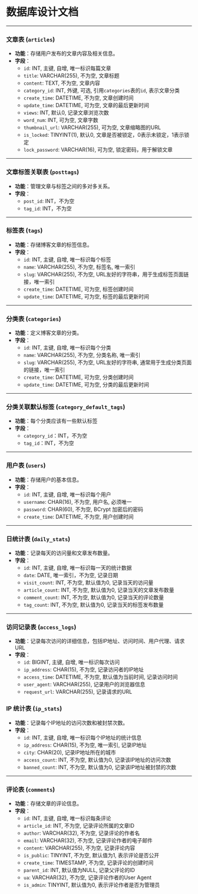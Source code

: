 # 数据库设计文档

---

### 文章表 (`articles`)
- **功能**：存储用户发布的文章内容及相关信息。
- **字段**：
  - `id`: INT, 主键, 自增, 唯一标识每篇文章
  - `title`: VARCHAR(255), 不为空, 文章标题
  - `content`: TEXT, 不为空, 文章内容
  - `category_id`: INT, 外键, 可选, 引用`categories`表的`id`, 表示文章分类
  - `create_time`: DATETIME, 不为空, 文章创建时间
  - `update_time`: DATETIME, 可为空, 文章的最后更新时间
  - `views`: INT, 默认0, 记录文章浏览次数
  - `word_num`: INT, 可为空, 文章字数
  - `thumbnail_url`: VARCHAR(255), 可为空, 文章缩略图的URL
  - `is_locked`: TINYINT(1), 默认0, 文章是否被锁定，0表示未锁定，1表示锁定
  - `lock_password`: VARCHAR(16), 可为空, 锁定密码，用于解锁文章

---

### 文章标签关联表 (`posttags`)
- **功能**：管理文章与标签之间的多对多关系。
- **字段**：
  - `post_id`: INT，不为空
  - `tag_id`: INT，不为空

---

### 标签表 (`tags`)
- **功能**：存储博客文章的标签信息。
- **字段**：
  - `id`: INT, 主键, 自增, 唯一标识每个标签
  - `name`: VARCHAR(255), 不为空, 标签名, 唯一索引
  - `slug`: VARCHAR(255), 不为空, URL友好的字符串，用于生成标签页面链接，唯一索引
  - `create_time`: DATETIME, 可为空, 标签创建时间
  - `update_time`: DATETIME, 可为空, 标签的最后更新时间

---

### 分类表 (`categories`)
- **功能**：定义博客文章的分类。
- **字段**：
  - `id`: INT, 主键, 自增, 唯一标识每个分类
  - `name`: VARCHAR(255), 不为空, 分类名称, 唯一索引
  - `slug`: VARCHAR(255), 不为空, URL友好的字符串, 通常用于生成分类页面的链接，唯一索引
  - `create_time`: DATETIME, 可为空, 分类创建时间
  - `update_time`: DATETIME, 可为空, 分类的最后更新时间

---

### 分类关联默认标签 (`category_default_tags`)
- **功能**：每个分类应该有一些默认标签
- **字段**：
  - `category_id`：INT，不为空
  - `tag_id`：INT，不为空

---

### 用户表 (`users`)
- **功能**：存储用户的基本信息。
- **字段**：
  - `id`: INT, 主键, 自增, 唯一标识每个用户
  - `username`: CHAR(16), 不为空, 用户名, 必须唯一
  - `password`: CHAR(60), 不为空, BCrypt 加密后的密码
  - `create_time`: DATETIME, 不为空, 用户创建时间

---

### 日统计表 (`daily_stats`)
- **功能**：记录每天的访问量和文章发布数量。
- **字段**：
  - `id`: INT, 主键, 自增, 唯一标识每一天的统计数据
  - `date`: DATE, 唯一索引，不为空, 记录日期
  - `visit_count`: INT, 不为空, 默认值为0, 记录当天的访问量
  - `article_count`: INT, 不为空, 默认值为0, 记录当天的文章发布数量
  - `comment_count`: INT, 不为空, 默认值为0, 记录当天的评论数量
  - `tag_count`: INT, 不为空, 默认值为0, 记录当天的标签发布数量

---

### 访问记录表 (`access_logs`)
- **功能**：记录每次访问的详细信息，包括IP地址、访问时间、用户代理、请求URL
- **字段**：
  - `id`: BIGINT, 主键, 自增, 唯一标识每次访问
  - `ip_address`: CHAR(15), 不为空, 记录访问者的IP地址
  - `access_time`: DATETIME, 不为空, 默认值为当前时间, 记录访问时间
  - `user_agent`: VARCHAR(255), 记录用户的浏览器信息
  - `request_url`: VARCHAR(255), 记录请求的URL

### IP 统计表 (`ip_stats`)
- **功能**：记录每个IP地址的访问次数和被封禁次数。
- **字段**：
  - `id`: INT, 主键, 自增, 唯一标识每个IP地址的统计信息
  - `ip_address`: CHAR(15), 不为空, 唯一索引, 记录IP地址
  - `city`: CHAR(20), 记录IP地址所在的城市
  - `access_count`: INT, 不为空, 默认值为0, 记录该IP地址的访问次数
  - `banned_count`: INT, 不为空, 默认值为0, 记录该IP地址被封禁的次数

---

### 评论表 (`comments`)
- **功能**：存储文章的评论信息。
- **字段**：
  - `id`: INT, 主键, 自增, 唯一标识每条评论
  - `article_id`: INT, 不为空, 记录评论所属的文章ID
  - `author`: VARCHAR(32), 不为空, 记录评论的作者名
  - `email`: VARCHAR(32), 不为空, 记录评论作者的电子邮件
  - `content`: VARCHAR(255), 不为空, 记录评论内容
  - `is_public`: TINYINT, 不为空, 默认值为1, 表示评论是否公开
  - `create_time`: TIMESTAMP, 不为空, 记录评论的创建时间
  - `parent_id`: INT, 默认值为NULL, 记录父评论的ID
  - `ua`: VARCHAR(32), 不为空, 记录评论作者的User Agent
  - `is_admin`: TINYINT, 默认值为0, 表示评论作者是否为管理员

